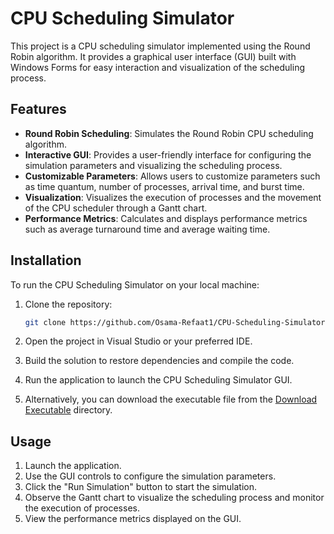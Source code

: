 # CPU Scheduling Simulator

This project is a CPU scheduling simulator implemented using the Round Robin algorithm. It provides a graphical user interface (GUI) built with Windows Forms for easy interaction and visualization of the scheduling process.

## Features

- **Round Robin Scheduling**: Simulates the Round Robin CPU scheduling algorithm.
- **Interactive GUI**: Provides a user-friendly interface for configuring the simulation parameters and visualizing the scheduling process.
- **Customizable Parameters**: Allows users to customize parameters such as time quantum, number of processes, arrival time, and burst time.
- **Visualization**: Visualizes the execution of processes and the movement of the CPU scheduler through a Gantt chart.
- **Performance Metrics**: Calculates and displays performance metrics such as average turnaround time and average waiting time.

## Installation

To run the CPU Scheduling Simulator on your local machine:

1. Clone the repository:

   ```bash
   git clone https://github.com/Osama-Refaat1/CPU-Scheduling-Simulator.git
2. Open the project in Visual Studio or your preferred IDE.
3. Build the solution to restore dependencies and compile the code.
4. Run the application to launch the CPU Scheduling Simulator GUI.
5. Alternatively, you can download the executable file from the [Download Executable](https://github.com/Osama-Refaat1/CPU-Scheduling-Simulator/raw/main/bin/debug/CPU-Scheduling-Simulator.exe)
 directory.

## Usage
1. Launch the application.
2. Use the GUI controls to configure the simulation parameters.
3. Click the "Run Simulation" button to start the simulation.
4. Observe the Gantt chart to visualize the scheduling process and monitor the execution of processes.
5. View the performance metrics displayed on the GUI.

 
